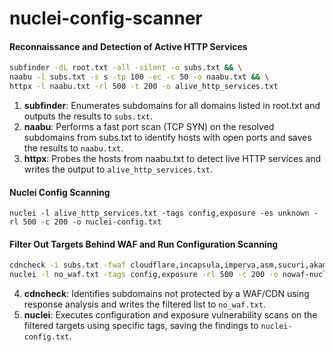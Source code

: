 # nuclei-config-scanner
#### Reconnaissance and Detection of Active HTTP Services
```bash
subfinder -dL root.txt -all -silent -o subs.txt && \
naabu -l subs.txt -s s -tp 100 -ec -c 50 -o naabu.txt && \
httpx -l naabu.txt -rl 500 -t 200 -o alive_http_services.txt
```
1. **subfinder**: Enumerates subdomains for all domains listed in root.txt and outputs the results to `subs.txt`.
2. **naabu**: Performs a fast port scan (TCP SYN) on the resolved subdomains from subs.txt to identify hosts with open ports and saves the results to `naabu.txt`.
3. **httpx**: Probes the hosts from naabu.txt to detect live HTTP services and writes the output to `alive_http_services.txt`.

#### Nuclei Config Scanning
```
nuclei -l alive_http_services.txt -tags config,exposure -es unknown -rl 500 -c 200 -o nuclei-config.txt
```
#### Filter Out Targets Behind WAF and Run Configuration Scanning
```bash
cdncheck -i subs.txt -fwaf cloudflare,incapsula,imperva,asm,sucuri,akamai -o no_waf.txt
nuclei -l no_waf.txt -tags config,exposure -rl 500 -c 200 -o nowaf-nuclei-config.txt
```
4. **cdncheck**: Identifies subdomains not protected by a WAF/CDN using response analysis and writes the filtered list to `no_waf.txt`.
5. **nuclei**: Executes configuration and exposure vulnerability scans on the filtered targets using specific tags, saving the findings to `nuclei-config.txt`.

